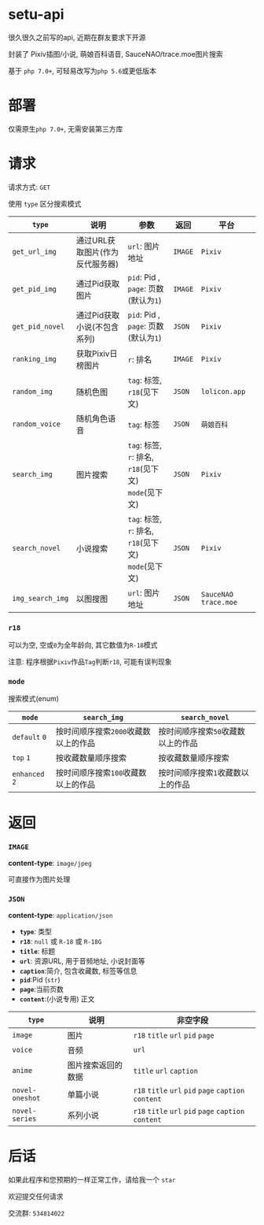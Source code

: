 # setu-api

很久很久之前写的api, 近期在群友要求下开源

封装了 Pixiv插图/小说, 萌娘百科语音, SauceNAO/trace.moe图片搜索

基于 `php 7.0+`, 可轻易改写为`php 5.6`或更低版本

# 部署

仅需原生`php 7.0+`, 无需安装第三方库

# 请求

请求方式: `GET`

使用 `type` 区分搜索模式

| `type`           | 说明                 | 参数                                                         | 返回      | 平台                     |
|------------------|--------------------|------------------------------------------------------------|---------|------------------------|
| `get_url_img`    | 通过URL获取图片(作为反代服务器) | `url`: 图片地址                                                | `IMAGE` | `Pixiv`                |
| `get_pid_img`    | 通过Pid获取图片          | `pid`: Pid ,<br/> `page`: 页数(默认为`1`)                       | `IMAGE` | `Pixiv`                |
| `get_pid_novel`  | 通过Pid获取小说(不包含系列)   | `pid`: Pid ,<br/> `page`: 页数(默认为`1`)                       | `JSON`  | `Pixiv`                |
| `ranking_img`    | 获取Pixiv日榜图片        | `r`: 排名                                                    | `IMAGE` | `Pixiv`                |
| `random_img`     | 随机色图               | `tag`: 标签,<br/> `r18`(见下文)                                 | `JSON`  | `lolicon.app`          |
| `random_voice`   | 随机角色语音             | `tag`: 标签                                                  | `JSON`  | `萌娘百科`                 |
| `search_img`     | 图片搜索               | `tag`: 标签,<br/> `r`: 排名,<br/> `r18`(见下文) <br/> `mode`(见下文) | `JSON`  | `Pixiv`                |
| `search_novel`   | 小说搜索               | `tag`: 标签,<br/> `r`: 排名,<br/> `r18`(见下文) <br/> `mode`(见下文) | `JSON`  | `Pixiv`                |
| `img_search_img` | 以图搜图               | `url`: 图片地址                                                | `JSON`  | `SauceNAO` `trace.moe` |

### `r18`

可以为空, 空或`0`为全年龄向, 其它数值为`R-18`模式

注意: 程序根据`Pixiv`作品`Tag`判断`r18`, 可能有误判现象

### `mode`

搜索模式(enum)

| `mode`         | `search_img`          | `search_novel`      |
|----------------|-----------------------|---------------------|
| `default` `0`  | 按时间顺序搜索`2000`收藏数以上的作品 | 按时间顺序搜索`50`收藏数以上的作品 |
| `top` `1`      | 按收藏数量顺序搜索             | 按收藏数量顺序搜索           |
| `enhanced` `2` | 按时间顺序搜索`100`收藏数以上的作品  | 按时间顺序搜索`1`收藏数以上的作品  |

# 返回

### `IMAGE`

**content-type**: `image/jpeg`

可直接作为图片处理

### `JSON`

**content-type**: `application/json`

* **`type`**: 类型
* **`r18`**: `null` 或 `R-18` 或 `R-18G`
* **`title`**: 标题
* **`url`**: 资源URL, 用于音频地址, 小说封面等
* **`caption`**:简介, 包含收藏数, 标签等信息
* **`pid`**:Pid (`str`)
* **`page`**:当前页数
* **`content`**:(小说专用) 正文

| `type`          | 说明        | 非空字段                                                 |
|-----------------|-----------|------------------------------------------------------|
| `image`         | 图片        | `r18` `title` `url` `pid` `page`                     |
| `voice`         | 音频        | `url`                                                |
| `anime`         | 图片搜索返回的数据 | `title` `url` `caption`                              |
| `novel-oneshot` | 单篇小说      | `r18` `title` `url` `pid` `page` `caption` `content` |
| `novel-series`  | 系列小说      | `r18` `title` `url` `pid` `page` `caption` `content` |

# 后话

如果此程序和您预期的一样正常工作，请给我一个 `star`

欢迎提交任何请求

交流群: `534814022`
